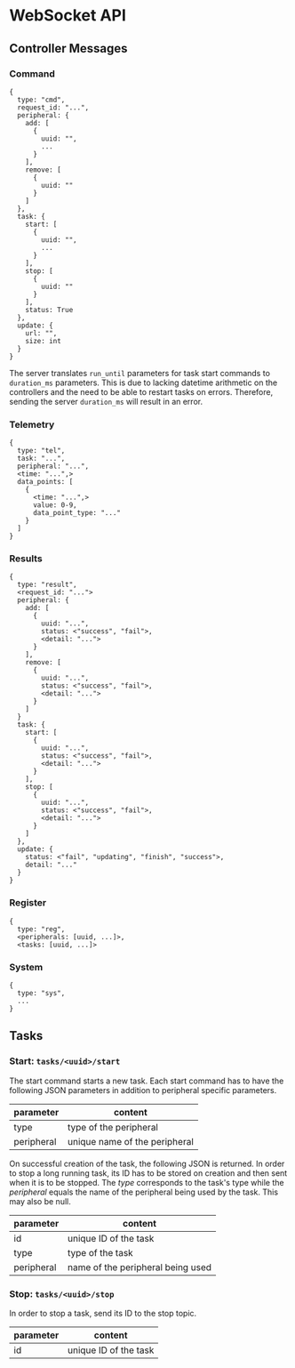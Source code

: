 # WebSocket API

## Controller Messages

### Command

```
{
  type: "cmd",
  request_id: "...",
  peripheral: {
    add: [
      {
        uuid: "",
        ...
      }
    ],
    remove: [
      {
        uuid: ""
      }
    ]
  },
  task: {
    start: [
      {
        uuid: "",
        ...
      }
    ],
    stop: [
      {
        uuid: ""
      }
    ],
    status: True
  },
  update: {
    url: "",
    size: int
  }
}
```

The server translates `run_until` parameters for task start commands to `duration_ms` parameters. This is due to lacking datetime arithmetic on the controllers and the need to be able to restart tasks on errors. Therefore, sending the server `duration_ms` will result in an error.

### Telemetry

```
{
  type: "tel",
  task: "...",
  peripheral: "...",
  <time: "...",>
  data_points: [
    {
      <time: "...",>
      value: 0-9,
      data_point_type: "..."
    }
  ]
}
```

### Results

```
{
  type: "result",
  <request_id: "...">
  peripheral: {
    add: [
      {
        uuid: "...",
        status: <"success", "fail">,
        <detail: "...">
      }
    ],
    remove: [
      {
        uuid: "...",
        status: <"success", "fail">,
        <detail: "...">
      }
    ]
  }
  task: {
    start: [
      {
        uuid: "...",
        status: <"success", "fail">,
        <detail: "...">
      }
    ],
    stop: [
      {
        uuid: "...",
        status: <"success", "fail">,
        <detail: "...">
      }
    ]
  },
  update: {
    status: <"fail", "updating", "finish", "success">,
    detail: "..."
  }
}
```

### Register

```
{
  type: "reg",
  <peripherals: [uuid, ...]>,
  <tasks: [uuid, ...]>
```

### System

```
{
  type: "sys",
  ...
}
```

## Tasks

### Start: `tasks/<uuid>/start`

The start command starts a new task. Each start command has to have the following JSON parameters in addition to peripheral specific parameters.

| parameter  | content                       |
| ---------- | ----------------------------- |
| type       | type of the peripheral        |
| peripheral | unique name of the peripheral |

On successful creation of the task, the following JSON is returned. In order to stop a long running task, its ID has to be stored on creation and then sent when it is to be stopped. The _type_ corresponds to the task's type while the _peripheral_ equals the name of the peripheral being used by the task. This may also be null.

| parameter  | content                           |
| ---------- | --------------------------------- |
| id         | unique ID of the task             |
| type       | type of the task                  |
| peripheral | name of the peripheral being used |

### Stop: `tasks/<uuid>/stop`

In order to stop a task, send its ID to the stop topic.

| parameter | content               |
| --------- | --------------------- |
| id        | unique ID of the task |
